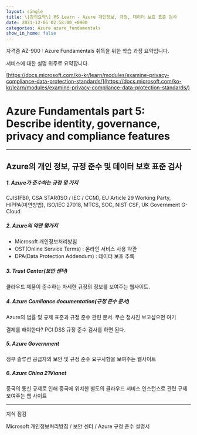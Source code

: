 ```yaml
---
layout: single
title: \[강의요약\] MS Learn - Azure 개인정보, 규정, 데이터 보호 표준 검사
date: 2021-12-05 02:58:00 +0900
categories: Azure azure_fundamentals
show_in_home: false
---
```


자격증 AZ-900 : Azure Fundamentals 취득을 위한 학습 과정 요약입니다.

서비스에 대한 설명 위주로 요약합니다.

[https://docs.microsoft.com/ko-kr/learn/modules/examine-privacy-compliance-data-protection-standards/](https://docs.microsoft.com/ko-kr/learn/modules/examine-privacy-compliance-data-protection-standards/)

# Azure Fundamentals part 5: Describe identity, governance, privacy and compliance features

---

## Azure의 개인 정보, 규정 준수 및 데이터 보호 표준 검사

##### 1. Azure가 준수하는 규정 몇 가지

CJIS(FBI), CSA STAR(ISO / IEC / CCM), EU Article 29 Working Party, HIPPA(미연방법), ISO/IEC 27018, MTCS, SOC, NIST CSF, UK Government G-Cloud

##### 2. Azure의 약관 몇가지

- Microsoft 개인정보처리방침
- OST(Online Service Terms) : 온라인 서비스 사용 약관
- DPA(Data Protection Addendum) : 데이터 보호 추록

##### 3. Trust Center(보안 센터)

클라우드 제품이 준수하는 자세한 규정의 정보를 보여주는 웹사이트.

##### 4. Azure Comliance documentation(규정 준수 문서)

Azure의 법률 및 규제 표준과 규정 준수 관련 문서. 무슨 청사진 보고싶으면 여기

결제를 해야한다? PCI DSS 규정 준수 검사를 하면 된다.

##### 5. Azure Government

정부 솔루션 공급자의 보안 및 규정 준수 요구사항을 보여주는 웹사이트

##### 6. Azure China 21Vianet

중국의 통신 규제로 인해 중국에 위치한 별도의 클라우드 서비스 인스턴스로 관련 규제 보여주는 웹 사이트

----

지식 점검

Microsoft 개인정보처리방침 / 보안 센터 / Azure 규정 준수 설명서